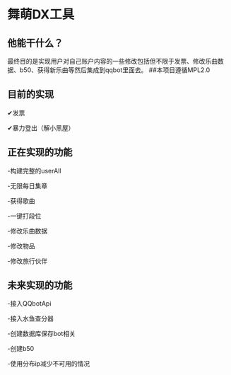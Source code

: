 # 舞萌DX工具
## 他能干什么？
最终目的是实现用户对自己账户内容的一些修改包括但不限于发票、修改乐曲数据、b50、获得新乐曲等然后集成到qqbot里面去。
##本项目遵循MPL2.0
## 目前的实现
  ✔发票
  
  ✔暴力登出（解小黑屋）
## 正在实现的功能
  -构建完整的userAll
  
  -无限每日集章
  
  -获得歌曲
  
  -一键打段位
  
  -修改乐曲数据
  
  -修改物品
  
  -修改旅行伙伴
  
## 未来实现的功能
  -接入QQbotApi
  
  -接入水鱼查分器
  
  -创建数据库保存bot相关
  
  -创建b50
  
  -使用分布ip减少不可用的情况
  
